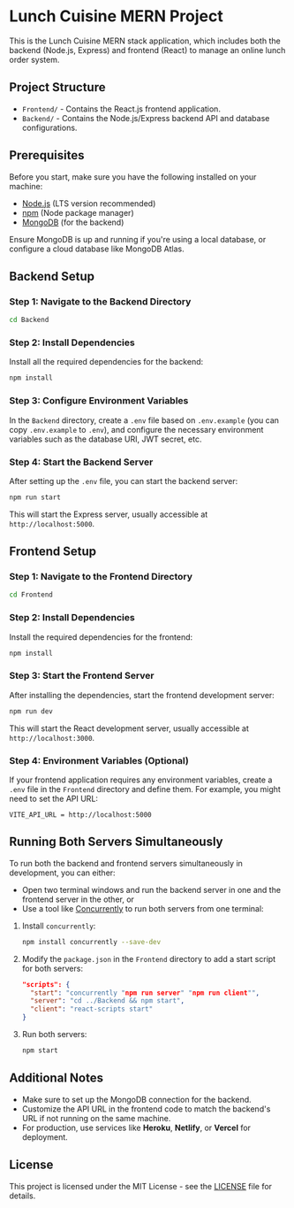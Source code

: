 
# Lunch Cuisine MERN Project

This is the Lunch Cuisine MERN stack application, which includes both the backend (Node.js, Express) and frontend (React) to manage an online lunch order system.

## Project Structure

- `Frontend/` - Contains the React.js frontend application.
- `Backend/` - Contains the Node.js/Express backend API and database configurations.

## Prerequisites

Before you start, make sure you have the following installed on your machine:

- [Node.js](https://nodejs.org/) (LTS version recommended)
- [npm](https://www.npmjs.com/) (Node package manager)
- [MongoDB](https://www.mongodb.com/try/download/community) (for the backend)
  
Ensure MongoDB is up and running if you're using a local database, or configure a cloud database like MongoDB Atlas.

## Backend Setup

### Step 1: Navigate to the Backend Directory

```bash
cd Backend
```

### Step 2: Install Dependencies

Install all the required dependencies for the backend:

```bash
npm install
```

### Step 3: Configure Environment Variables

In the `Backend` directory, create a `.env` file based on `.env.example` (you can copy `.env.example` to `.env`), and configure the necessary environment variables such as the database URI, JWT secret, etc.

### Step 4: Start the Backend Server

After setting up the `.env` file, you can start the backend server:

```bash
npm run start
```

This will start the Express server, usually accessible at `http://localhost:5000`.

## Frontend Setup

### Step 1: Navigate to the Frontend Directory

```bash
cd Frontend
```

### Step 2: Install Dependencies

Install the required dependencies for the frontend:

```bash
npm install
```

### Step 3: Start the Frontend Server

After installing the dependencies, start the frontend development server:

```bash
npm run dev
```

This will start the React development server, usually accessible at `http://localhost:3000`.

### Step 4: Environment Variables (Optional)

If your frontend application requires any environment variables, create a `.env` file in the `Frontend` directory and define them. For example, you might need to set the API URL:

```
VITE_API_URL = http://localhost:5000
```

## Running Both Servers Simultaneously

To run both the backend and frontend servers simultaneously in development, you can either:

- Open two terminal windows and run the backend server in one and the frontend server in the other, or
- Use a tool like [Concurrently](https://www.npmjs.com/package/concurrently) to run both servers from one terminal:

1. Install `concurrently`:

    ```bash
    npm install concurrently --save-dev
    ```

2. Modify the `package.json` in the `Frontend` directory to add a start script for both servers:

    ```json
    "scripts": {
      "start": "concurrently "npm run server" "npm run client"",
      "server": "cd ../Backend && npm start",
      "client": "react-scripts start"
    }
    ```

3. Run both servers:

    ```bash
    npm start
    ```

## Additional Notes

- Make sure to set up the MongoDB connection for the backend.
- Customize the API URL in the frontend code to match the backend's URL if not running on the same machine.
- For production, use services like **Heroku**, **Netlify**, or **Vercel** for deployment.

## License

This project is licensed under the MIT License - see the [LICENSE](LICENSE) file for details.
